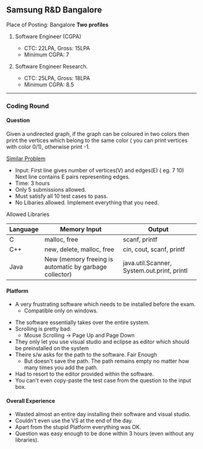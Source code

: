 ## Samsung R&D Bangalore

Place of Posting: Bangalore
**Two profiles**

1. Software Engineer (CGPA)
    - CTC: 22LPA, Gross: 15LPA
    - Minimum CGPA: 7

2. Software Engineer Research.
    - CTC: 25LPA, Gross: 18LPA
    - Minimum CGPA: 8.5

---

### Coding Round

#### Question

Given a undirected graph, if the graph can be coloured in two colors then print the vertices which belong to the same color ( you can print vertices with color 0/1), otherwise print -1.

[Similar Problem](https://www.spoj.com/problems/BUGLIFE/)

- Input: First line gives number of vertices(V) and edges(E) (  eg. 7 10)
       Next line contains E pairs representing edges.
- Time: 3 hours
- Only 5 submissions allowed. 
- Must satisfy all 10 test cases to pass.
- No Libaries allowed. Implement everything that you need.

Allowed Libraries

|Language | Memory Input| Output|
|---------|-------------|-------|
|C |malloc, free| scanf, printf|
|C++| new, delete, malloc, free|cin, cout, scanf, printf|
|Java| New (memory freeing is automatic by garbage collector) |java.util.Scanner, System.out.print, printl|

#### Platform

- A very frustrating software which needs to be installed before the exam.
    + Compatible only on windows.
+ The software essentially takes over the entire system.
+ Scrolling is pretty bad:
    * Mouse Scrolling -> Page Up and Page Down
+ They only let you use visual studio and eclipse as editor which should be preinstalled on the system
+ Theire s/w asks for the path to the software. Fair Enough
    * But doesn't save the path. The path remains empty no matter how many times you add the path.
+ Had to resort to the editor provided within the software.
+ You can't even copy-paste the test case from the question to the input box.
 
#### Overall Experience

+ Wasted almost an entire day installing their software and visual studio.
+ Couldn't even use the VS at the end of the day. 
+ Apart from the stupid Platform everything was OK.
+ Question was easy enough to be done within 3 hours (even without any libraries). 
